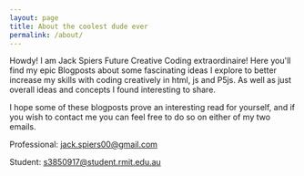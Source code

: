 ```yaml
---
layout: page
title: About the coolest dude ever
permalink: /about/
---
```


Howdy! I am Jack Spiers Future Creative Coding extraordinaire!
Here you'll find my epic Blogposts about some fascinating ideas I explore
to better increase my skills with coding creatively in html, js and P5js. As well as just overall ideas and concepts I found interesting to share.

I hope some of these blogposts prove an interesting read for yourself, and
if you wish to contact me you can feel free to do so on either of my two emails.

Professional: jack.spiers00@gmail.com

Student: s3850917@student.rmit.edu.au
